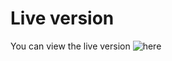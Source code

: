 # Live version
You can view the live version ![here]("https://react-calculator-praveshk.herokuapp.com/")
